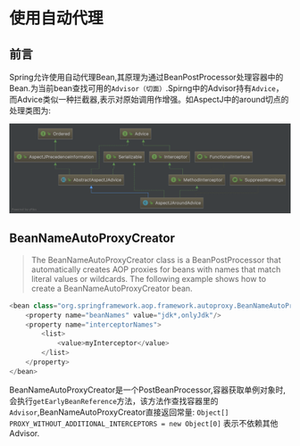 # 使用自动代理
## 前言
Spring允许使用自动代理Bean,其原理为通过BeanPostProcessor处理容器中的Bean.为当前bean查找可用的`Advisor（切面）`.Spirng中的Advisor持有`Advice`，而Advice类似一种拦截器,表示对原始调用作增强。如AspectJ中的around切点的处理类图为:

![](./AspectJAroundAdvice.png)

## BeanNameAutoProxyCreator
> The BeanNameAutoProxyCreator class is a BeanPostProcessor that automatically creates AOP proxies for beans with names that match literal values or wildcards. The following example shows how to create a BeanNameAutoProxyCreator bean.

```Java
<bean class="org.springframework.aop.framework.autoproxy.BeanNameAutoProxyCreator">
    <property name="beanNames" value="jdk*,onlyJdk"/>
    <property name="interceptorNames">
        <list>
            <value>myInterceptor</value>
        </list>
    </property>
</bean>
```

BeanNameAutoProxyCreator是一个PostBeanProcessor,容器获取单例对象时,会执行`getEarlyBeanReference`方法，该方法作查找容器里的`Advisor`,BeanNameAutoProxyCreator直接返回常量:
`Object[] PROXY_WITHOUT_ADDITIONAL_INTERCEPTORS = new Object[0]`
表示不依赖其他Advisor.
